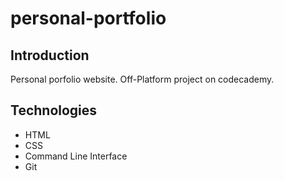 # personal-portfolio

## Introduction
Personal porfolio website. Off-Platform project on codecademy.

## Technologies
- HTML
- CSS
- Command Line Interface
- Git
